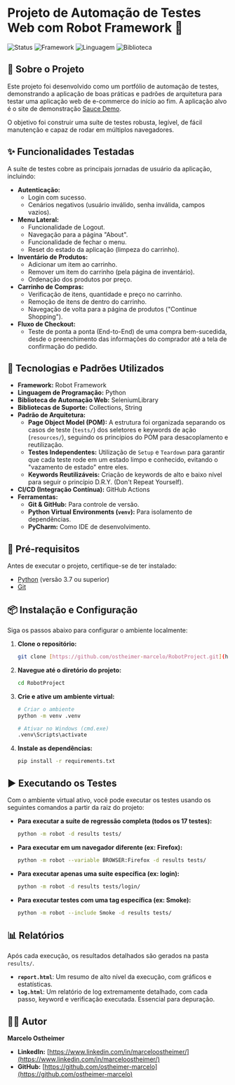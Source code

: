 # Projeto de Automação de Testes Web com Robot Framework 🤖

![Status](https://img.shields.io/badge/status-concluído-brightgreen)
![Framework](https://img.shields.io/badge/framework-Robot%20Framework-blue)
![Linguagem](https://img.shields.io/badge/linguagem-Python-yellow)
![Biblioteca](https://img.shields.io/badge/biblioteca-SeleniumLibrary-orange)

## 📖 Sobre o Projeto

Este projeto foi desenvolvido como um portfólio de automação de testes, demonstrando a aplicação de boas práticas e padrões de arquitetura para testar uma aplicação web de e-commerce do início ao fim. A aplicação alvo é o site de demonstração [Sauce Demo](https://www.saucedemo.com/).

O objetivo foi construir uma suíte de testes robusta, legível, de fácil manutenção e capaz de rodar em múltiplos navegadores.

## ✨ Funcionalidades Testadas

A suíte de testes cobre as principais jornadas de usuário da aplicação, incluindo:

* **Autenticação:**
    * Login com sucesso.
    * Cenários negativos (usuário inválido, senha inválida, campos vazios).
* **Menu Lateral:**
    * Funcionalidade de Logout.
    * Navegação para a página "About".
    * Funcionalidade de fechar o menu.
    * Reset do estado da aplicação (limpeza do carrinho).
* **Inventário de Produtos:**
    * Adicionar um item ao carrinho.
    * Remover um item do carrinho (pela página de inventário).
    * Ordenação dos produtos por preço.
* **Carrinho de Compras:**
    * Verificação de itens, quantidade e preço no carrinho.
    * Remoção de itens de dentro do carrinho.
    * Navegação de volta para a página de produtos ("Continue Shopping").
* **Fluxo de Checkout:**
    * Teste de ponta a ponta (End-to-End) de uma compra bem-sucedida, desde o preenchimento das informações do comprador até a tela de confirmação do pedido.

## 🚀 Tecnologias e Padrões Utilizados

* **Framework:** Robot Framework
* **Linguagem de Programação:** Python
* **Biblioteca de Automação Web:** SeleniumLibrary
* **Bibliotecas de Suporte:** Collections, String
* **Padrão de Arquitetura:**
    * **Page Object Model (POM):** A estrutura foi organizada separando os casos de teste (`tests/`) dos seletores e keywords de ação (`resources/`), seguindo os princípios do POM para desacoplamento e reutilização.
    * **Testes Independentes:** Utilização de `Setup` e `Teardown` para garantir que cada teste rode em um estado limpo e conhecido, evitando o "vazamento de estado" entre eles.
    * **Keywords Reutilizáveis:** Criação de keywords de alto e baixo nível para seguir o princípio D.R.Y. (Don't Repeat Yourself).
* **CI/CD (Integração Contínua):** GitHub Actions
* **Ferramentas:**
    * **Git & GitHub:** Para controle de versão.
    * **Python Virtual Environments (`venv`):** Para isolamento de dependências.
    * **PyCharm:** Como IDE de desenvolvimento.

## 🔧 Pré-requisitos

Antes de executar o projeto, certifique-se de ter instalado:
* [Python](https://www.python.org/downloads/) (versão 3.7 ou superior)
* [Git](https://git-scm.com/downloads/)

## 📦 Instalação e Configuração

Siga os passos abaixo para configurar o ambiente localmente:

1.  **Clone o repositório:**
    ```bash
    git clone [https://github.com/ostheimer-marcelo/RobotProject.git](https://github.com/ostheimer-marcelo/RobotProject.git)
    ```
2.  **Navegue até o diretório do projeto:**
    ```bash
    cd RobotProject
    ```
3.  **Crie e ative um ambiente virtual:**
    ```bash
    # Criar o ambiente
    python -m venv .venv
    
    # Ativar no Windows (cmd.exe)
    .venv\Scripts\activate
    ```
4.  **Instale as dependências:**
    ```bash
    pip install -r requirements.txt
    ```

## ▶️ Executando os Testes

Com o ambiente virtual ativo, você pode executar os testes usando os seguintes comandos a partir da raiz do projeto:

* **Para executar a suíte de regressão completa (todos os 17 testes):**
    ```bash
    python -m robot -d results tests/
    ```
* **Para executar em um navegador diferente (ex: Firefox):**
    ```bash
    python -m robot --variable BROWSER:Firefox -d results tests/
    ```
* **Para executar apenas uma suíte específica (ex: login):**
    ```bash
    python -m robot -d results tests/login/
    ```
* **Para executar testes com uma tag específica (ex: Smoke):**
    ```bash
    python -m robot --include Smoke -d results tests/
    ```

## 📊 Relatórios

Após cada execução, os resultados detalhados são gerados na pasta `results/`.
* **`report.html`**: Um resumo de alto nível da execução, com gráficos e estatísticas.
* **`log.html`**: Um relatório de log extremamente detalhado, com cada passo, keyword e verificação executada. Essencial para depuração.

## 👨‍💻 Autor

**Marcelo Ostheimer**

* **LinkedIn:** [https://www.linkedin.com/in/marceloostheimer/](https://www.linkedin.com/in/marceloostheimer/)
* **GitHub:** [https://github.com/ostheimer-marcelo](https://github.com/ostheimer-marcelo)